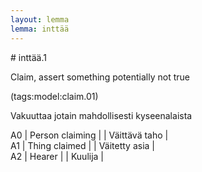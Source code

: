 ```yaml
---
layout: lemma
lemma: inttää
---
```


<div class="sense">
# <span class="sensename">inttää.1</span>

<span class="description">Claim, assert something potentially not true</span>

(tags:model:claim.01)

<span class="description">Vakuuttaa jotain mahdollisesti kyseenalaista</span>

A0 | Person claiming |   | Väittävä taho |  
A1 | Thing claimed |   | Väitetty asia |  
A2 | Hearer |   | Kuulija |  

</div>

